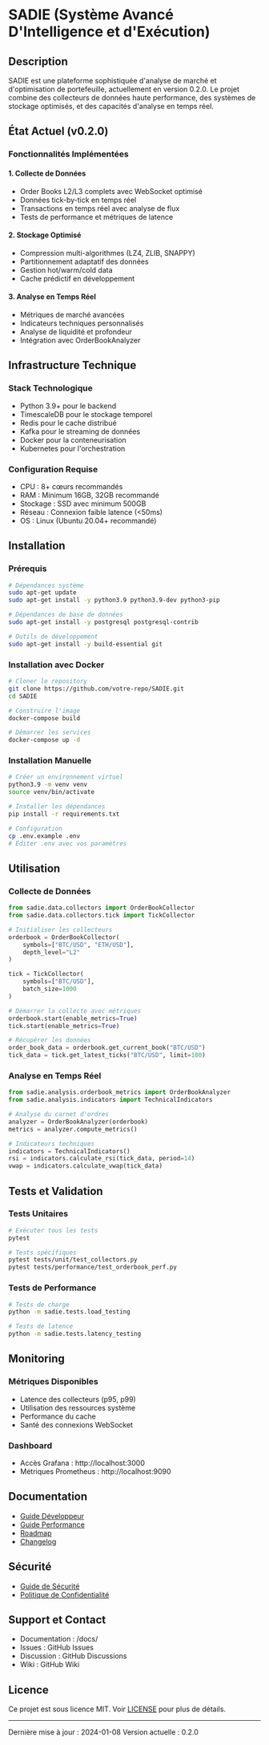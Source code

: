 # SADIE (Système Avancé D'Intelligence et d'Exécution)

## Description
SADIE est une plateforme sophistiquée d'analyse de marché et d'optimisation de portefeuille, actuellement en version 0.2.0. Le projet combine des collecteurs de données haute performance, des systèmes de stockage optimisés, et des capacités d'analyse en temps réel.

## État Actuel (v0.2.0)

### Fonctionnalités Implémentées

#### 1. Collecte de Données
- Order Books L2/L3 complets avec WebSocket optimisé
- Données tick-by-tick en temps réel
- Transactions en temps réel avec analyse de flux
- Tests de performance et métriques de latence

#### 2. Stockage Optimisé
- Compression multi-algorithmes (LZ4, ZLIB, SNAPPY)
- Partitionnement adaptatif des données
- Gestion hot/warm/cold data
- Cache prédictif en développement

#### 3. Analyse en Temps Réel
- Métriques de marché avancées
- Indicateurs techniques personnalisés
- Analyse de liquidité et profondeur
- Intégration avec OrderBookAnalyzer

## Infrastructure Technique

### Stack Technologique
- Python 3.9+ pour le backend
- TimescaleDB pour le stockage temporel
- Redis pour le cache distribué
- Kafka pour le streaming de données
- Docker pour la conteneurisation
- Kubernetes pour l'orchestration

### Configuration Requise
- CPU : 8+ cœurs recommandés
- RAM : Minimum 16GB, 32GB recommandé
- Stockage : SSD avec minimum 500GB
- Réseau : Connexion faible latence (<50ms)
- OS : Linux (Ubuntu 20.04+ recommandé)

## Installation

### Prérequis
```bash
# Dépendances système
sudo apt-get update
sudo apt-get install -y python3.9 python3.9-dev python3-pip

# Dépendances de base de données
sudo apt-get install -y postgresql postgresql-contrib

# Outils de développement
sudo apt-get install -y build-essential git
```

### Installation avec Docker
```bash
# Cloner le repository
git clone https://github.com/votre-repo/SADIE.git
cd SADIE

# Construire l'image
docker-compose build

# Démarrer les services
docker-compose up -d
```

### Installation Manuelle
```bash
# Créer un environnement virtuel
python3.9 -m venv venv
source venv/bin/activate

# Installer les dépendances
pip install -r requirements.txt

# Configuration
cp .env.example .env
# Éditer .env avec vos paramètres
```

## Utilisation

### Collecte de Données
```python
from sadie.data.collectors import OrderBookCollector
from sadie.data.collectors.tick import TickCollector

# Initialiser les collecteurs
orderbook = OrderBookCollector(
    symbols=["BTC/USD", "ETH/USD"],
    depth_level="L2"
)

tick = TickCollector(
    symbols=["BTC/USD"],
    batch_size=1000
)

# Démarrer la collecte avec métriques
orderbook.start(enable_metrics=True)
tick.start(enable_metrics=True)

# Récupérer les données
order_book_data = orderbook.get_current_book("BTC/USD")
tick_data = tick.get_latest_ticks("BTC/USD", limit=100)
```

### Analyse en Temps Réel
```python
from sadie.analysis.orderbook_metrics import OrderBookAnalyzer
from sadie.analysis.indicators import TechnicalIndicators

# Analyse du carnet d'ordres
analyzer = OrderBookAnalyzer(orderbook)
metrics = analyzer.compute_metrics()

# Indicateurs techniques
indicators = TechnicalIndicators()
rsi = indicators.calculate_rsi(tick_data, period=14)
vwap = indicators.calculate_vwap(tick_data)
```

## Tests et Validation

### Tests Unitaires
```bash
# Exécuter tous les tests
pytest

# Tests spécifiques
pytest tests/unit/test_collectors.py
pytest tests/performance/test_orderbook_perf.py
```

### Tests de Performance
```bash
# Tests de charge
python -m sadie.tests.load_testing

# Tests de latence
python -m sadie.tests.latency_testing
```

## Monitoring

### Métriques Disponibles
- Latence des collecteurs (p95, p99)
- Utilisation des ressources système
- Performance du cache
- Santé des connexions WebSocket

### Dashboard
- Accès Grafana : http://localhost:3000
- Métriques Prometheus : http://localhost:9090

## Documentation
- [Guide Développeur](docs/DEVBOOK.md)
- [Guide Performance](docs/performance.md)
- [Roadmap](docs/ROADMAP.md)
- [Changelog](CHANGELOG.md)

## Sécurité
- [Guide de Sécurité](docs/SECURITY.md)
- [Politique de Confidentialité](docs/PRIVACY.md)

## Support et Contact
- Documentation : /docs/
- Issues : GitHub Issues
- Discussion : GitHub Discussions
- Wiki : GitHub Wiki

## Licence
Ce projet est sous licence MIT. Voir [LICENSE](LICENSE) pour plus de détails.

---
Dernière mise à jour : 2024-01-08
Version actuelle : 0.2.0 